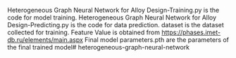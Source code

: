 Heterogeneous Graph Neural Network for Alloy Design-Training.py is the code for model training.
Heterogeneous Graph Neural Network for Alloy Design-Predicting.py is the code for data prediction.
dataset is the dataset collected for training.
Feature Value is obtained from https://phases.imet-db.ru/elements/main.aspx
Final model parameters.pth are the parameters of the final trained model# heterogeneous-graph-neural-network
